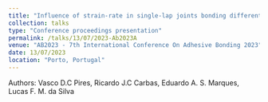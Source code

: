 ```yaml
---
title: "Influence of strain-rate in single-lap joints bonding different adherends with thermal residual stresses"
collection: talks
type: "Conference proceedings presentation"
permalink: /talks/13/07/2023-Ab2023A
venue: "AB2023 - 7th International Conference On Adhesive Bonding 2023"
date: 13/07/2023
location: "Porto, Portugal"
---
```


Authors: Vasco D.C Pires, Ricardo J.C Carbas, Eduardo A. S. Marques, Lucas F. M. da Silva 
